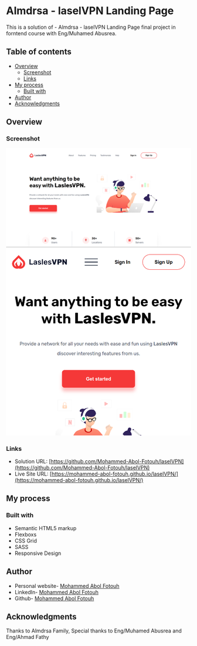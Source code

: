 # Almdrsa - laselVPN Landing Page

This is a solution of - Almdrsa - laselVPN Landing Page final project in forntend course with Eng/Muhamed Abusrea.

## Table of contents

- [Overview](#overview)
  - [Screenshot](#screenshot)
  - [Links](#links)
- [My process](#my-process)
  - [Built with](#built-with)
- [Author](#author)
- [Acknowledgments](#acknowledgments)

## Overview

### Screenshot

![Desktop](./assets/desktop.png) ![Mobile](./assets/mobile.png)

### Links

- Solution URL: [https://github.com/Mohammed-Abol-Fotouh/laselVPN](https://github.com/Mohammed-Abol-Fotouh/laselVPN)
- Live Site URL: [https://mohammed-abol-fotouh.github.io/laselVPN/](https://mohammed-abol-fotouh.github.io/laselVPN/)

## My process

### Built with

- Semantic HTML5 markup
- Flexboxs
- CSS Grid
- SASS
- Responsive Design

## Author

- Personal website- [Mohammed Abol Fotouh](https://mohammed-abol-fotouh.github.io/personal-portfolio-almdrsa/)
- LinkedIn- [Mohammed Abol Fotouh](https://www.linkedin.com/in/mohammed-abol-fotouh/)
- Github- [Mohammed Abol Fotouh](https://github.com/Mohammed-Abol-Fotouh)

## Acknowledgments

Thanks to Almdrsa Family, Special thanks to Eng/Muhamed Abusrea and Eng/Ahmad Fathy
